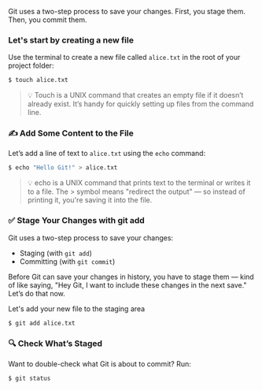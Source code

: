 Git uses a two-step process to save your changes. First, you stage them. Then, you commit them.


### Let's start by creating a new file

Use the terminal to create a new file called `alice.txt` in the root of your project folder:

```sh
$ touch alice.txt
```

> 💡 Touch is a UNIX command that creates an empty file if it doesn’t already exist.
It’s handy for quickly setting up files from the command line.

### ✍️ Add Some Content to the File

Let’s add a line of text to `alice.txt` using the `echo` command:

```sh
$ echo "Hello Git!" > alice.txt
```

>💡 echo is a UNIX command that prints text to the terminal or writes it to a file.
The > symbol means "redirect the output" — so instead of printing it, you're saving it into the file.


### ✅ Stage Your Changes with git add

Git uses a two-step process to save your changes:

- Staging (with `git add`)
- Committing (with `git commit`)

Before Git can save your changes in history, you have to stage them — kind of like saying, "Hey Git, I want to include these changes in the next save." Let’s do that now.

Let's add your new file to the staging area

```sh
$ git add alice.txt
```

### 🔍 Check What’s Staged
Want to double-check what Git is about to commit? Run:

```sh
$ git status
```